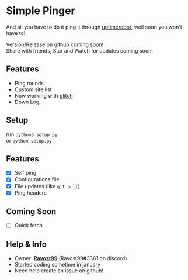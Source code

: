 # Simple Pinger

And all you have to do it ping it through [uptimerobot](https://uptimerobot.com), well soon you won't have to!
<!-- want to remove pinging through uptimerobot -->
Version/Release on github coming soon!<br>
Share with friends, Star and Watch for updates coming soon!

## Features
- Ping rounds
- Custom site list
- Now working with [glitch](https://glitch.com/)
- Down Log

## Setup
run `python3 setup.py`<br>
or `python setup.py`<br>

## Features
- [X] Self ping
- [X] Configurations file
- [X] File updates (like `git pull`)
- [X] Ping headers

## Coming Soon
- [ ] Quick fetch

## Help & Info
- Owner: **[Ravost99](https://github.com/Ravost99)** (Ravost99#3361 on discord)
- Started coding sometime in january
- Need help create an issue on github!